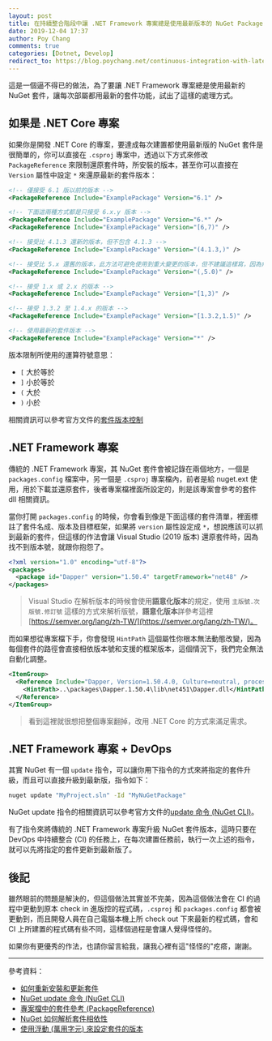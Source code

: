 ```yaml
---
layout: post
title: 在持續整合階段中讓 .NET Framework 專案總是使用最新版本的 NuGet Package
date: 2019-12-04 17:37
author: Poy Chang
comments: true
categories: [Dotnet, Develop]
redirect_to: https://blog.poychang.net/continuous-integration-with-latest-nuget-package-in-dotnet-framework-project/
---
```


這是一個逼不得已的做法，為了要讓 .NET Framework 專案總是使用最新的 NuGet 套件，讓每次部屬都用最新的套件功能，試出了這樣的處理方式。

## 如果是 .NET Core 專案

如果你是開發 .NET Core 的專案，要達成每次建置都使用最新版的 NuGet 套件是很簡單的，你可以直接在 `.csproj` 專案中，透過以下方式來修改 `PackageReference` 來限制還原套件時，所安裝的版本，甚至你可以直接在 `Version` 屬性中設定 `*` 來還原最新的套件版本：

```xml
<!-- 僅接受 6.1 版以前的版本 -->
<PackageReference Include="ExamplePackage" Version="6.1" />

<!-- 下面這兩種方式都是只接受 6.x.y 版本 -->
<PackageReference Include="ExamplePackage" Version="6.*" />
<PackageReference Include="ExamplePackage" Version="[6,7)" />

<!-- 接受比 4.1.3 還新的版本，但不包含 4.1.3 -->
<PackageReference Include="ExamplePackage" Version="(4.1.3,)" />

<!-- 接受比 5.x 還舊的版本，此方法可避免使用到重大變更的版本，但不建議這樣寫，因為無法確定你最就可以用到哪一個版本 -->
<PackageReference Include="ExamplePackage" Version="(,5.0)" />

<!-- 接受 1.x 或 2.x 的版本 -->
<PackageReference Include="ExamplePackage" Version="[1,3)" />

<!-- 接受 1.3.2 至 1.4.x 的版本 -->
<PackageReference Include="ExamplePackage" Version="[1.3.2,1.5)" />

<!-- 使用最新的套件版本 -->
<PackageReference Include="ExamplePackage" Version="*" />
```

版本限制所使用的運算符號意思：

- `[` 大於等於
- `]` 小於等於
- `(` 大於
- `)` 小於

相關資訊可以參考官方文件的[套件版本控制](https://docs.microsoft.com/zh-tw/nuget/concepts/package-versioning#examples?WT.mc_id=DT-MVP-5003022)

## .NET Framework 專案

傳統的 .NET Framework 專案，其 NuGet 套件會被記錄在兩個地方，一個是 `packages.config` 檔案中，另一個是 `.csproj` 專案檔內，前者是給 nuget.ext 使用，用於下載並還原套件，後者專案檔裡面所設定的，則是該專案會參考的套件 dll 相關資訊。

當你打開 `packages.config` 的時候，你會看到像是下面這樣的套件清單，裡面標註了套件名成、版本及目標框架，如果將 `version` 屬性設定成 `*`，想說應該可以抓到最新的套件，但這樣的作法會讓 Visual Studio (2019 版本) 還原套件時，因為找不到版本號，就跟你抱怨了。

```xml
<?xml version="1.0" encoding="utf-8"?>
<packages>
  <package id="Dapper" version="1.50.4" targetFramework="net48" />
</packages>
```

>Visual Studio 在解析版本的時候會使用**語意化版本**的規定，使用 `主版號.次版號.修訂號` 這樣的方式來解析版號，**語意化版本**詳參考這裡 [https://semver.org/lang/zh-TW/](https://semver.org/lang/zh-TW/)。

而如果想從專案檔下手，你會發現 `HintPath` 這個屬性你根本無法動態改變，因為每個套件的路徑會直接相依版本號和支援的框架版本，這個情況下，我們完全無法自動化調整。

```xml
<ItemGroup>
  <Reference Include="Dapper, Version=1.50.4.0, Culture=neutral, processorArchitecture=MSIL">
    <HintPath>..\packages\Dapper.1.50.4\lib\net451\Dapper.dll</HintPath>
  </Reference>
</ItemGroup>
```

>看到這裡就很想把整個專案翻掉，改用 .NET Core 的方式來滿足需求。

## .NET Framework 專案 + DevOps

其實 NuGet 有一個 `update` 指令，可以讓你用下指令的方式來將指定的套件升級，而且可以直接升級到最新版，指令如下：

```bash
nuget update "MyProject.sln" -Id "MyNuGetPackage"
```

NuGet update 指令的相關資訊可以參考官方文件的[update 命令 (NuGet CLI)](https://docs.microsoft.com/zh-tw/nuget/reference/cli-reference/cli-ref-update?WT.mc_id=DT-MVP-5003022)。

有了指令來將傳統的 .NET Framework 專案升級 NuGet 套件版本，這時只要在 DevOps 中持續整合 (CI) 的任務上，在每次建置任務前，執行一次上述的指令，就可以先將指定的套件更新到最新版了。

## 後記

雖然眼前的問題是解決的，但這個做法其實並不完美，因為這個做法會在 CI 的過程中更動到原本 check in 進版控的程式碼，`.csproj` 和 `packages.config` 都會被更動到，而且開發人員在自己電腦本機上所 check out 下來最新的程式碼，會和 CI 上所建置的程式碼有些不同，這樣個過程是會讓人覺得怪怪的。

如果你有更優秀的作法，也請你留言給我，讓我心裡有這"怪怪的"疙瘩，謝謝。

----------

參考資料：

* [如何重新安裝和更新套件](https://docs.microsoft.com/zh-tw/nuget/consume-packages/reinstalling-and-updating-packages?WT.mc_id=DT-MVP-5003022)
* [NuGet update 命令 (NuGet CLI)](https://docs.microsoft.com/zh-tw/nuget/reference/cli-reference/cli-ref-update?WT.mc_id=DT-MVP-5003022)
* [專案檔中的套件參考 (PackageReference)](https://docs.microsoft.com/zh-tw/nuget/consume-packages/package-references-in-project-files?WT.mc_id=DT-MVP-5003022)
* [NuGet 如何解析套件相依性](https://docs.microsoft.com/zh-tw/nuget/concepts/dependency-resolution#floating-versions?WT.mc_id=DT-MVP-5003022)
* [使用浮動 (萬用字元) 來設定套件的版本](https://stackoverflow.com/questions/49895182/meaning-of-the-in-nuget-4-6-2?WT.mc_id=DT-MVP-5003022)

